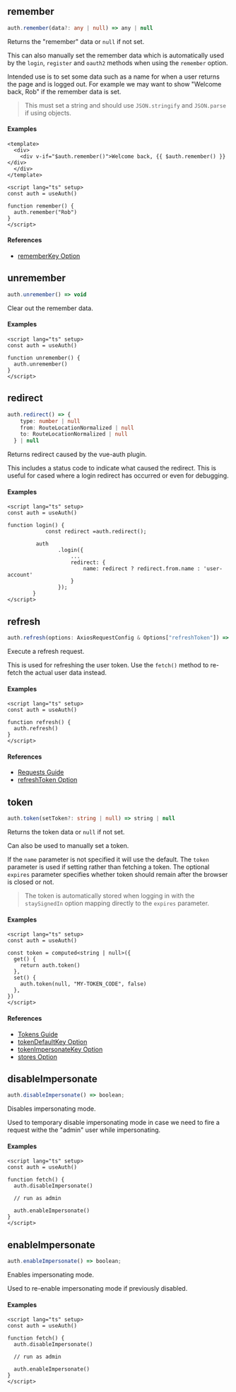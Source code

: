 ## remember

```ts
auth.remember(data?: any | null) => any | null
```

Returns the "remember" data or `null` if not set.

This can also manually set the remember data which is automatically used by the `login`, `register` and `oauth2` methods when using the `remember` option.

Intended use is to set some data such as a name for when a user returns the page and is logged out. For example we may want to show "Welcome back, Rob" if the remember data is set.

> This must set a string and should use `JSON.stringify` and `JSON.parse` if using objects.

#### Examples

```vue
<template>
  <div>
    <div v-if="$auth.remember()">Welcome back, {{ $auth.remember() }}</div>
  </div>
</template>

<script lang="ts" setup>
const auth = useAuth()

function remember() {
  auth.remember("Rob")
}
</script>
```

#### References

- [rememberKey Option](/options/core#rememberkey)

## unremember

```ts
auth.unremember() => void
```

Clear out the remember data.

#### Examples

```vue
<script lang="ts" setup>
const auth = useAuth()

function unremember() {
  auth.unremember()
}
</script>
```

## redirect

```ts
auth.redirect() => {
    type: number | null
    from: RouteLocationNormalized | null
    to: RouteLocationNormalized | null
  } | null
```

Returns redirect caused by the vue-auth plugin.

This includes a status code to indicate what caused the redirect. This is useful for cased where a login redirect has occurred or even for debugging.

#### Examples

```vue
<script lang="ts" setup>
const auth = useAuth()

function login() {
            const redirect =auth.redirect();

         auth
                .login({
                    ...
                    redirect: {
                        name: redirect ? redirect.from.name : 'user-account'
                    }
                });
        }
</script>
```

## refresh

```ts
auth.refresh(options: AxiosRequestConfig & Options["refreshToken"]) => Promise<Options["refreshToken"]>
```

Execute a refresh request.

This is used for refreshing the user token. Use the `fetch()` method to re-fetch the actual user data instead.

#### Examples

```vue
<script lang="ts" setup>
const auth = useAuth()

function refresh() {
  auth.refresh()
}
</script>
```

#### References

- [Requests Guide](/guide/requests)
- [refreshToken Option](/options/core#refreshToken)

## token

```ts
auth.token(setToken?: string | null) => string | null
```

Returns the token data or `null` if not set.

Can also be used to manually set a token.

If the `name` parameter is not specified it will use the default. The `token` parameter is used if setting rather than fetching a token. The optional `expires` parameter specifies whether token should remain after the browser is closed or not.

> The token is automatically stored when logging in with the `staySignedIn` option mapping directly to the `expires` parameter.

#### Examples

```vue
<script lang="ts" setup>
const auth = useAuth()

const token = computed<string | null>({
  get() {
    return auth.token()
  },
  set() {
    auth.token(null, "MY-TOKEN_CODE", false)
  },
})
</script>
```

#### References

- [Tokens Guide](/guide/token)
- [tokenDefaultKey Option](/options/core#tokendefaultkey)
- [tokenImpersonateKey Option](/options/core#tokenimpersonatekey)
- [stores Option](/options/core#stores)

## disableImpersonate

```ts
auth.disableImpersonate() => boolean;
```

Disables impersonating mode.

Used to temporary disable impersonating mode in case we need to fire a request withe the "admin" user while impersonating.

#### Examples

```vue
<script lang="ts" setup>
const auth = useAuth()

function fetch() {
  auth.disableImpersonate()

  // run as admin

  auth.enableImpersonate()
}
</script>
```

## enableImpersonate

```ts
auth.enableImpersonate() => boolean;
```

Enables impersonating mode.

Used to re-enable impersonating mode if previously disabled.

#### Examples

```vue
<script lang="ts" setup>
const auth = useAuth()

function fetch() {
  auth.disableImpersonate()

  // run as admin

  auth.enableImpersonate()
}
</script>
```
